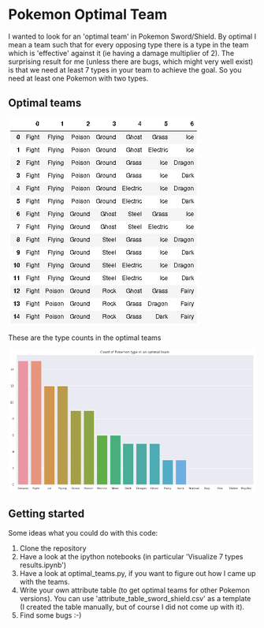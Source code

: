 # Pokemon Optimal Team

I wanted to look for an 'optimal team' in Pokemon Sword/Shield. By optimal I mean a team such that for every opposing type there is a type in the team which is 'effective' against it (ie having a damage multiplier of 2). The surprising result for me (unless there are bugs, which might very well exist) is that we need at least 7 types in your team to achieve the goal. So you need at least one Pokemon with two types. 

## Optimal teams
![Table with the 14 optimal teams consisting of 7 Pokemons](./optimal_teams.png?raw=true "Optimal Team")

These are the type counts in the optimal teams

![Bar plot with the count of each type in an optimal team](./count.png?raw=true "Type Count")

## Getting started

Some ideas what you could do with this code:

1. Clone the repository
2. Have a look at the ipython notebooks (in particular 'Visualize 7 types results.ipynb')
3. Have a look at optimal_teams.py, if you want to figure out how I came up with the teams.
4. Write your own attribute table (to get optimal teams for other Pokemon versions). You can use 'attribute_table_sword_shield.csv' as a template (I created the table manually, but of course I did not come up with it).
5. Find some bugs :-)
